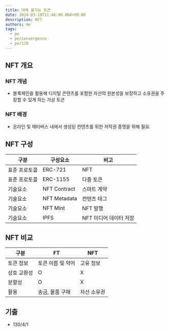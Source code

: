 ```yaml
---
title: 대체 불가능 토큰
date: 2024-03-10T11:46:00.000+09:00
description: NFT
authors: me
tags:
  - pe
  - pe/convergence
  - pe/130
---
```


## NFT 개요

### NFT 개념

- 블록체인을 활용해 디지털 콘텐츠를 포함한 자산의 원본성을 보장하고 소유권을 주장할 수 있게 하는 가상 토큰

### NFT 배경

- 온라인 및 메타버스 내에서 생성된 컨텐츠를 위한 저작권 증명을 위해 필요.

## NFT 구성

| 구분          | 구성요소     | 비고                   |
| ------------- | ------------ | ---------------------- |
| 표준 프로토콜 | ERC-721      | NFT                    |
| 표준 프로토콜 | ERC-1155     | 다중 토큰              |
| 기술요소      | NFT Contract | 스마트 계약            |
| 기술요소      | NFT Metadata | 컨텐츠 태그            |
| 기술요소      | NFT Mint     | NFT 발행               |
| 기술요소      | IPFS         | NFT 미디어 데이터 저장 |

## NFT 비교

| 구분        | FT                | NFT         |
| ----------- | ----------------- | ----------- |
| 토큰 정보   | 토큰 이름 및 약어 | 고유 정보   |
| 상호 교환성 | O                 | X           |
| 분할성      | O                 | X           |
| 활용        | 송금, 물품 구매   | 자산 소유권 |

## 기출

- 130/4/1
